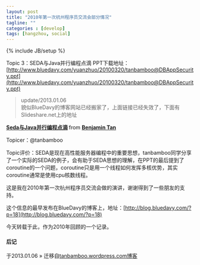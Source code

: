 ```yaml
---
layout: post
title: "2010年第一次杭州程序员交流会部分情况"
tagline: ""
categories : [develop]
tags: [hangzhou, social]
---
```

{% include JB/setup %}

Topic 3：SEDA与Java并行编程点滴
PPT下载地址：[http://www.bluedavy.com/yuanzhuo/20100320/tanbamboo@DBAppSecurity.ppt](http://www.bluedavy.com/yuanzhuo/20100320/tanbamboo@DBAppSecurity.ppt)

>update/2013.01.06<br>
>貌似BlueDavy的博客网站已经搬家了，上面链接已经失效了，下面有Slideshare.net上的地址

<div style="margin-bottom:5px"> <strong> <a href="http://www.slideshare.net/tanbamboo/sedajava" title="Seda与Java并行编程点滴" target="_blank">Seda与Java并行编程点滴</a> </strong> from <strong><a href="http://www.slideshare.net/tanbamboo" target="_blank">Benjamin Tan</a></strong> </div>

Topicer：@tanbamboo

Topic评价：SEDA是现在高性能服务器编程中的重要思想，tanbamboo同学分享了一个实际的SEDA的例子，会有助于SEDA思想的理解，在PPT的最后提到了coroutine的一个问题，coroutine只是用一个线程如何发挥多核优势，其实coroutine通常是使用cpu核数线程。

这是我在2010年第一次杭州程序员交流会做的演讲，谢谢得到了一些朋友的支持。

这个信息的最早发布在BlueDavy的博客上，地址：[http://blog.bluedavy.com/?p=18](http://blog.bluedavy.com/?p=18)

今天转载于此，作为2010年回顾的一个记录。

#### 后记

于2013.01.06 &raquo; 
迁移自[tanbamboo.wordpress.com博客](http://tanbamboo.wordpress.com/2011/02/13/2010年第一次杭州程序员交流会部分情况/)
